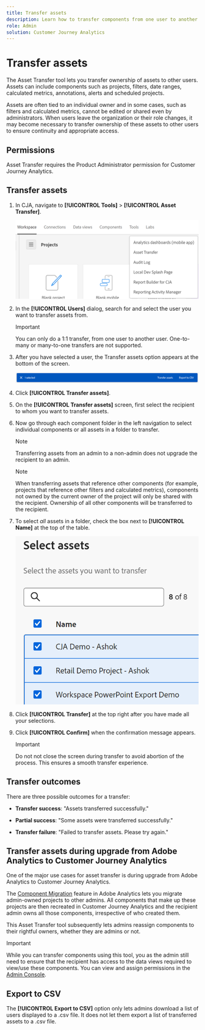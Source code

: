 ```yaml
---
title: Transfer assets
description: Learn how to transfer components from one user to another
role: Admin
solution: Customer Journey Analytics
---
```


# Transfer assets

The Asset Transfer tool lets you transfer ownership of assets to other users. Assets can include components such as projects, filters, date ranges, calculated metrics, annotations, alerts and scheduled projects.

Assets are often tied to an individual owner and in some cases, such as filters and calculated metrics, cannot be edited or shared even by administrators. When users leave the organization or their role changes, it may become necessary to transfer ownership of these assets to other users to ensure continuity and appropriate access. 

## Permissions

Asset Transfer requires the Product Administrator permission for Customer Journey Analytics.

## Transfer assets

1. In CJA, navigate to **[!UICONTROL Tools]** > **[!UICONTROL Asset Transfer]**.

    ![Asset transfer menu item](/help/tools/asset-transfer/assets/asset-transfer.png)

1. In the **[!UICONTROL Users]** dialog, search for and select the user you want to transfer assets from. 

    >[!IMPORTANT]
    >
    >You can only do a 1:1 transfer, from one user to another user. One-to-many or many-to-one transfers are not supported.


1. After you have selected a user, the Transfer assets option appears at the bottom of the screen.

    ![menu option](/help/tools/asset-transfer/assets/after-selection.png)

1. Click **[!UICONTROL Transfer assets]**.

1. On the **[!UICONTROL Transfer assets]** screen, first select the recipient to whom you want to transfer assets.

1. Now go through each component folder in the left navigation to select individual components or all assets in a folder to transfer.

    >[!NOTE]
    >
    >Transferring assets from an admin to a non-admin does not upgrade the recipient to an admin. 


    >[!NOTE]
    >
    >    When transferring assets that reference other components (for example, projects that reference other filters and calculated metrics), components not owned by the current owner of the project will only be shared with the recipient. Ownership of all other components will be transferred to the recipient.

1. To select _all_ assets in a folder, check the box next to **[!UICONTROL Name]** at the top of the table.

    ![select assets to transfer](/help/tools/asset-transfer/assets/select-assets.png)

1. Click **[!UICONTROL Transfer]** at the top right after you have made all your selections.

1. Click **[!UICONTROL Confirm]** when the confirmation message appears.

    >[!IMPORTANT]
    >
    >Do not not close the screen during transfer to avoid abortion of the process. This ensures a smooth transfer experience.

## Transfer outcomes

There are three possible outcomes for a transfer:

- **Transfer success**: "Assets transferred successfully."

- **Partial success**: "Some assets were transferred successfully."

- **Transfer failure**: "Failed to transfer assets. Please try again."

## Transfer assets during upgrade from Adobe Analytics to Customer Journey Analytics

One of the major use cases for asset transfer is during upgrade from Adobe Analytics to Customer Journey Analytics. 

The [Component Migration](https://experienceleague.adobe.com/en/docs/analytics/admin/admin-tools/component-migration/component-migration) feature in Adobe Analytics lets you migrate admin-owned projects to other admins. All components that make up these projects are then recreated in Customer Journey Analytics and the recipient admin owns all those components, irrespective of who created them.

This Asset Transfer tool subsequently lets admins reassign components to their rightful owners, whether they are admins or not.

>[!IMPORTANT]
>
>While you can transfer components using this tool, you as the admin still need to ensure that the recipient has access to the data views required to view/use these components. You can view and assign permissions in the [Admin Console](https://helpx.adobe.com/enterprise/using/admin-console.html).

## Export to CSV

The **[!UICONTROL Export to CSV]** option only lets admins download a list of users displayed to a .csv file. It does not let them export a list of transferred assets to a .csv file.

<!---## Unknown users

All previously deleted users appear under one unknown user entry, along with all their orphan components. These components can be transferred to a new recipient. This feature will be available in January.-->